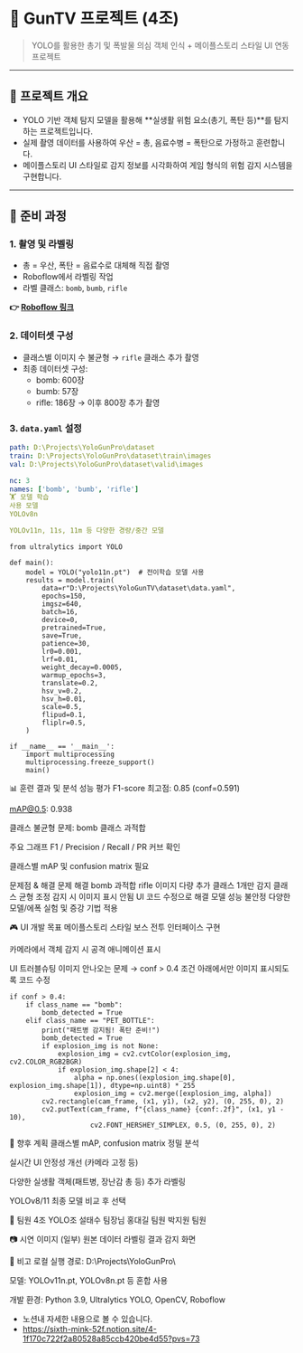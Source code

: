 # 🔫 GunTV 프로젝트 (4조)

> YOLO를 활용한 총기 및 폭발물 의심 객체 인식 + 메이플스토리 스타일 UI 연동 프로젝트

---

## 📌 프로젝트 개요

- YOLO 기반 객체 탐지 모델을 활용해 **실생활 위험 요소(총기, 폭탄 등)**를 탐지하는 프로젝트입니다.
- 실제 촬영 데이터를 사용하여 우산 = 총, 음료수병 = 폭탄으로 가정하고 훈련합니다.
- 메이플스토리 UI 스타일로 감지 정보를 시각화하여 게임 형식의 위험 감지 시스템을 구현합니다.

---

## 🧪 준비 과정

### 1. 촬영 및 라벨링

- 총 = 우산, 폭탄 = 음료수로 대체해 직접 촬영
- Roboflow에서 라벨링 작업
- 라벨 클래스: `bomb`, `bumb`, `rifle`

**👉 [Roboflow 링크](https://app.roboflow.com/yolopro-9psnd/my-first-project-zfwet/upload)**

### 2. 데이터셋 구성

- 클래스별 이미지 수 불균형 → `rifle` 클래스 추가 촬영
- 최종 데이터셋 구성:
    - bomb: 600장
    - bumb: 57장
    - rifle: 186장 → 이후 800장 추가 촬영

### 3. `data.yaml` 설정 

```yaml
path: D:\Projects\YoloGunPro\dataset
train: D:\Projects\YoloGunPro\dataset\train\images
val: D:\Projects\YoloGunPro\dataset\valid\images

nc: 3
names: ['bomb', 'bumb', 'rifle']
🏋️ 모델 학습
사용 모델
YOLOv8n

YOLOv11n, 11s, 11m 등 다양한 경량/중간 모델

```

```
from ultralytics import YOLO

def main():
    model = YOLO("yolo11n.pt")  # 전이학습 모델 사용
    results = model.train(
        data=r"D:\Projects\YoloGunTV\dataset\data.yaml",
        epochs=150,
        imgsz=640,
        batch=16,
        device=0,
        pretrained=True,
        save=True,
        patience=30,
        lr0=0.001,
        lrf=0.01,
        weight_decay=0.0005,
        warmup_epochs=3,
        translate=0.2,
        hsv_v=0.2,
        hsv_h=0.01,
        scale=0.5,
        flipud=0.1,
        fliplr=0.5,
    )

if __name__ == '__main__':
    import multiprocessing
    multiprocessing.freeze_support()
    main()
```

📊 훈련 결과 및 분석
성능 평가
F1-score 최고점: 0.85 (conf=0.591)

mAP@0.5: 0.938

클래스 불균형 문제: bomb 클래스 과적합

주요 그래프
F1 / Precision / Recall / PR 커브 확인

클래스별 mAP 및 confusion matrix 필요

문제점 & 해결
문제	해결
bomb 과적합	rifle 이미지 다량 추가
클래스 1개만 감지	클래스 균형 조정
감지 시 이미지 표시 안됨	UI 코드 수정으로 해결
모델 성능 불안정	다양한 모델/에폭 실험 및 증강 기법 적용

🎮 UI 개발
목표
메이플스토리 스타일 보스 전투 인터페이스 구현

카메라에서 객체 감지 시 공격 애니메이션 표시

UI 트러블슈팅
이미지 안나오는 문제 → conf > 0.4 조건 아래에서만 이미지 표시되도록 코드 수정
```
if conf > 0.4:
    if class_name == "bomb":
        bomb_detected = True
    elif class_name == "PET_BOTTLE":
        print("패트병 감지됨! 폭탄 준비!")
        bomb_detected = True
        if explosion_img is not None:
            explosion_img = cv2.cvtColor(explosion_img, cv2.COLOR_RGB2BGR)
            if explosion_img.shape[2] < 4:
                alpha = np.ones((explosion_img.shape[0], explosion_img.shape[1]), dtype=np.uint8) * 255
                explosion_img = cv2.merge([explosion_img, alpha])
        cv2.rectangle(cam_frame, (x1, y1), (x2, y2), (0, 255, 0), 2)
        cv2.putText(cam_frame, f"{class_name} {conf:.2f}", (x1, y1 - 10),
                    cv2.FONT_HERSHEY_SIMPLEX, 0.5, (0, 255, 0), 2)
```
🧠 향후 계획
클래스별 mAP, confusion matrix 정밀 분석

실시간 UI 안정성 개선 (카메라 고정 등)

다양한 실생활 객체(패트병, 장난감 총 등) 추가 라벨링

YOLOv8/11 최종 모델 비교 후 선택


👥 팀원
4조 YOLO조
설태수 팀장님
홍대길 팀원
박지원 팀원

📷 시연 이미지 (일부)
원본 데이터 라벨링	결과 감지 화면

📌 비고
로컬 실행 경로: D:\Projects\YoloGunPro\

모델: YOLOv11n.pt, YOLOv8n.pt 등 혼합 사용

개발 환경: Python 3.9, Ultralytics YOLO, OpenCV, Roboflow

- 노션내 자세한 내용으로 볼 수 있습니다.
- https://sixth-mink-52f.notion.site/4-1f170c722f2a80528a85ccb420be4d55?pvs=73
